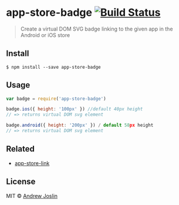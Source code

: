 # app-store-badge [![Build Status](https://travis-ci.org/ajoslin/app-store-badge.svg?branch=master)](https://travis-ci.org/ajoslin/app-store-badge)

> Create a virtual DOM SVG badge linking to the given app in the Android or iOS store


## Install

```
$ npm install --save app-store-badge
```


## Usage

```js
var badge = require('app-store-badge')

badge.ios({ height: '100px' }) //default 40px height
// => returns virtual DOM svg element

badge.android({ height: '200px' }) / default 58px height
// => returns virtual DOM svg element
```

## Related

- [app-store-link](https://github.com/ajoslin/app-store-badge)

## License

MIT © [Andrew Joslin](http://ajoslin.com)

